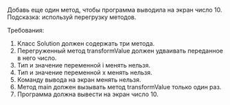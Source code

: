 
Добавь еще один метод, чтобы программа выводила на экран число 10.
Подсказка: используй перегрузку методов.


Требования:
1.	Класс Solution должен содержать три метода.
2.	Перегруженный метод transformValue должен удваивать переданное в него число.
3.	Тип и значение переменной i менять нельзя.
4.	Тип и значение переменной x менять нельзя.
5.	Команду вывода на экран менять нельзя.
6.	Метод main должен вызывать метод transformValue только один раз.
7.	Программа должна вывести на экран число 10.


